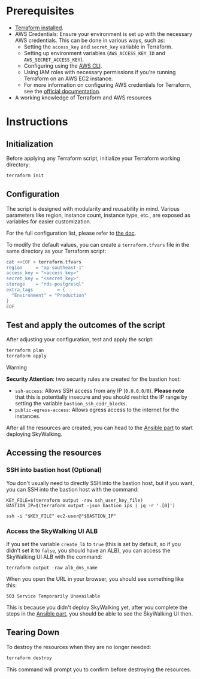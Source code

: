 # Prerequisites

- [Terraform installed](https://developer.hashicorp.com/terraform/downloads).
- AWS Credentials: Ensure your environment is set up with the necessary AWS credentials. This can be done in various ways, such as:
  - Setting the `access_key` and `secret_key` variable in Terraform.
  - Setting up environment variables (`AWS_ACCESS_KEY_ID` and `AWS_SECRET_ACCESS_KEY`).
  - Configuring using the [AWS CLI](https://docs.aws.amazon.com/cli/latest/userguide/getting-started-install.html).
  - Using IAM roles with necessary permissions if you're running Terraform on an AWS EC2 instance.
  - For more information on configuring AWS credentials for Terraform, see the [official documentation](https://registry.terraform.io/providers/hashicorp/aws/latest/docs#authentication-and-configuration).
- A working knowledge of Terraform and AWS resources

# Instructions

## Initialization

Before applying any Terraform script, initialize your Terraform working directory:

```bash
terraform init
```

## Configuration

The script is designed with modularity and reusability in mind. Various 
parameters like region, instance count, instance type, etc., are exposed
as variables for easier customization.

For the full configuration list, please refer to [the doc](configurations.md).

To modify the default values, you can create a `terraform.tfvars` file in the
same directory as your Terraform script:

```bash
cat <<EOF > terraform.tfvars
region     = "ap-southeast-1"
access_key = "<access_key>"
secret_key = "<secret_key>"
storage    = "rds-postgresql"
extra_tags         = {
  "Environment" = "Production"
}
EOF
```

## Test and apply the outcomes of the script

After adjusting your configuration, test and apply the script:

```bash
terraform plan
terraform apply
```

> [!WARNING]
> **Security Attention**: two security rules are created for the bastion host:
>  - `ssh-access`: Allows SSH access from any IP (`0.0.0.0/0`).
>    **Please note** that this is potentially insecure and you should restrict
>    the IP range by setting the variable `bastion_ssh_cidr_blocks`.
>  - `public-egress-access`: Allows egress access to the internet for the instances.

After all the resources are created, you can head to the
[Ansible part](../ansible/README.md) to start deploying SkyWalking.

## Accessing the resources

### SSH into bastion host (Optional)

You don't usually need to directly SSH into the bastion host, but if you want,
you can SSH into the bastion host with the command:

```shell
KEY_FILE=$(terraform output -raw ssh_user_key_file)
BASTION_IP=$(terraform output -json bastion_ips | jq -r '.[0]')

ssh -i "$KEY_FILE" ec2-user@"$BASTION_IP"
```

### Access the SkyWalking UI ALB

If you set the variable `create_lb` to `true` (this is set by default, so if you
didn't set it to `false`, you should have an ALB), you can access the SkyWalking
UI ALB with the command:

```shell
terraform output -raw alb_dns_name
```

When you open the URL in your browser, you should see something like this:

```text
503 Service Temporarily Unavailable
```

This is because you didn't deploy SkyWalking yet, after you complete the steps
in the [Ansible part](../ansible/README.md), you should be able to see the
SkyWalking UI then.

## Tearing Down

To destroy the resources when they are no longer needed:

```bash
terraform destroy
```

This command will prompt you to confirm before destroying the resources.

